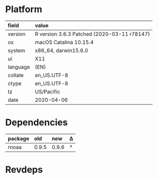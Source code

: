 # Platform

|field    |value                                       |
|:--------|:-------------------------------------------|
|version  |R version 3.6.3 Patched (2020-03-11 r78147) |
|os       |macOS Catalina 10.15.4                      |
|system   |x86_64, darwin15.6.0                        |
|ui       |X11                                         |
|language |(EN)                                        |
|collate  |en_US.UTF-8                                 |
|ctype    |en_US.UTF-8                                 |
|tz       |US/Pacific                                  |
|date     |2020-04-06                                  |

# Dependencies

|package |old   |new   |Δ  |
|:-------|:-----|:-----|:--|
|rnoaa   |0.9.5 |0.9.6 |*  |

# Revdeps

